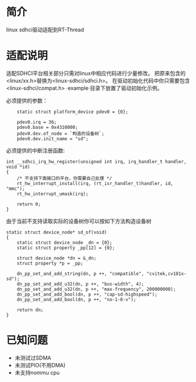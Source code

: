# 简介
linux sdhci驱动适配到RT-Thread

# 适配说明
适配SDHCI平台相关部分只需对linux中相应代码进行少量修改。
把原来包含的<linux/xx.h>替换为<linux-sdhci/sdhci.h>。
在驱动初始化代码中你只需要包含<linux-sdhci/compat.h>
·example·目录下放置了驱动初始化示例。

必须提供的参数：
```
	static struct platform_device pdev0 = {0};

	pdev0.irq = 36;
    pdev0.base = 0x4310000;
    pdev0.dev.of_node = `构造的设备树`;
    pdev0.dev.init_name = "sd";

```

必须提供的中断注册函数:
```
int __sdhci_irq_hw_register(unsigned int irq, irq_handler_t handler, void *id)
{
    /* 不支持下面接口的平台，你需要自己处理 */
    rt_hw_interrupt_install(irq, (rt_isr_handler_t)handler, id, "mmc");
    rt_hw_interrupt_umask(irq);

    return 0;
}
```

由于当前不支持读取实际的设备树你可以按如下方法构造设备树
```
static struct device_node* sd_of(void)
{
    static struct device_node _dn = {0};
    static struct property _pp[12] = {0};

    struct device_node *dn = &_dn;
    struct property *p = _pp;

	dn_pp_set_and_add_string(dn, p ++, "compatible", "cvitek,cv181x-sd");
    dn_pp_set_and_add_u32(dn, p ++, "bus-width", 4);
    dn_pp_set_and_add_u32(dn, p ++, "max-frequency", 200000000);
    dn_pp_set_and_add_bool(dn, p ++, "cap-sd-highspeed");
    dn_pp_set_and_add_bool(dn, p ++, "no-1-8-v");

    return dn;
}
```

# 已知问题

* 未测试过SDMA
* 未测试PIO(不用DMA)
* 未支持nommu cpu
